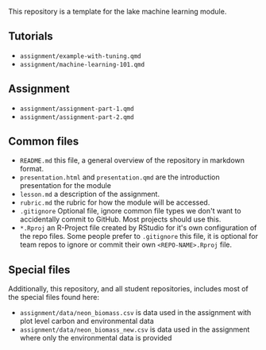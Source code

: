 This repository is a template for the lake machine learning module.

## Tutorials

- `assignment/example-with-tuning.qmd`
- `assignment/machine-learning-101.qmd`

## Assignment

- `assignment/assignment-part-1.qmd`
- `assignment/assignment-part-2.qmd`

## Common files

- `README.md` this file, a general overview of the repository in markdown format.
- `presentation.html` and `presentation.qmd` are the introduction presentation for the module
- `lesson.md` a description of the assignment.
- `rubric.md` the rubric for how the module will be accessed.
- `.gitignore` Optional file, ignore common file types we don't want to accidentally commit to GitHub. Most projects should use this. 
- `*.Rproj` an R-Project file created by RStudio for it's own configuration of the repo files.  Some people prefer to `.gitignore` this file, it is optional for team repos to ignore or commit their own `<REPO-NAME>.Rproj` file.
  
## Special files

Additionally, this repository, and all student repositories, includes most of the special files found here:

- `assignment/data/neon_biomass.csv` is data used in the assignment with plot level carbon and environmental data
- `assignment/data/neon_biomass_new.csv` is data used in the assignment where only the environmental data is provided

